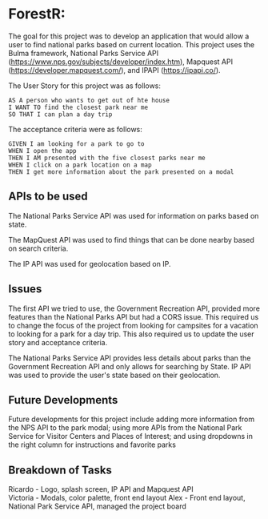 # ForestR:
The goal for this project was to develop an application that would allow a user to find national parks based on current location. This project uses the Bulma framework, National Parks Service API (https://www.nps.gov/subjects/developer/index.htm), Mapquest API (https://developer.mapquest.com/), and IPAPI (https://ipapi.co/).

The User Story for this project was as follows: 

```
AS A person who wants to get out of hte house
I WANT TO find the closest park near me
SO THAT I can plan a day trip
```

The acceptance criteria were as follows: 

```
GIVEN I am looking for a park to go to
WHEN I open the app
THEN I AM presented with the five closest parks near me
WHEN I click on a park location on a map
THEN I get more information about the park presented on a modal
```

## APIs to be used

The National Parks Service API  was used for information on parks based on state. 

The MapQuest API was used to find things that can be done nearby based on search criteria.

The IP API was used for geolocation based on IP.

## Issues

The first API we tried to use, the Government Recreation API, provided more features than the National Parks API but had a CORS issue. This required us to change the focus of the project from looking for campsites for a vacation to looking for a park for a day trip. This also required us to update the user story and acceptance criteria.

The National Parks Service API provides less details about parks than the Government Recreation API and only allows for searching by State. IP API was used to provide the user's state based on their geolocation.

## Future Developments

Future developments for this project include adding more information from the NPS API to the park modal; using more APIs from the National Park Service for Visitor Centers and Places of Interest; and using dropdowns in the right column for instructions and favorite parks

## Breakdown of Tasks

Ricardo - Logo, splash screen, IP API and Mapquest API 			
Victoria - Modals, color palette, front end layout
Alex - Front end layout, National Park Service API, managed the project board
